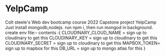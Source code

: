 # YelpCamp
Colt steele's Web dev bootcamp course 2022 Capstone project YelpCamp
Just install mongodb,nodejs.
run npm i, then run mongod in background.
create env file:-
contents :{
CLOUDINARY_CLOUD_NAME = sign up to cloudinary to get this
CLOUDINARY_KEY = sign up to cloudinary to get this
CLOUDINARY_SECRET = sign up to cloudinary to get this
MAPBOX_TOKEN= sign up to mapbox for this
DB_URL = sign up to mongo atlas for this
}
